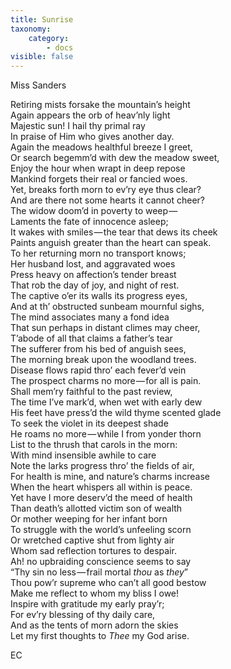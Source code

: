 ```yaml
---
title: Sunrise
taxonomy:
    category:
        - docs
visible: false
---
```


<div class="author">Miss Sanders</div>

Retiring mists forsake the mountain’s height  
Again appears the orb of heav’nly light  
Majestic sun! I hail thy primal ray  
In praise of Him who gives another day.  
Again the meadows healthful breeze I greet,  
Or search begemm’d with dew the meadow sweet,  
Enjoy the hour when wrapt in deep repose  
Mankind forgets their real or fancied woes.  
Yet, breaks forth morn to ev’ry eye thus clear?  
And are there not some hearts it cannot cheer?  
The widow doom’d in poverty to weep —   
Laments the fate of innocence asleep;  
It wakes with smiles — the tear that dews its cheek  
Paints anguish greater than the heart can speak.  
To her returning morn no transport knows;  
Her husband lost, and aggravated woes  
Press heavy on affection’s tender breast  
That rob the day of joy, and night of rest.  
The captive o’er its walls its progress eyes,  
And at th’ obstructed sunbeam mournful sighs,  
The mind associates many a fond idea  
That sun perhaps in distant climes may cheer,  
T’abode of all that claims a father’s tear  
The sufferer from his bed of anguish sees,  
The morning break upon the woodland trees.  
Disease flows rapid thro’ each fever’d vein  
The prospect charms no more — for all is pain.  
Shall mem’ry faithful to the past review,  
The time I’ve mark’d, when wet with early dew  
His feet have press’d the wild thyme scented glade  
To seek the violet in its deepest shade  
He roams no more — while I from yonder thorn  
List to the thrush that carols in the morn:  
With mind insensible awhile to care  
Note the larks progress thro’ the fields of air,  
For health is mine, and nature’s charms increase  
When the heart whispers all within is peace.  
Yet have I more deserv’d the meed of health  
Than death’s allotted victim son of wealth  
Or mother weeping for her infant born  
To struggle with the world’s unfeeling scorn  
Or wretched captive shut from lighty air  
Whom sad reflection tortures to despair.  
Ah! no upbraiding conscience seems to say  
“Thy sin no less — frail mortal *thou* as *they*”  
Thou pow’r supreme who can’t all good bestow  
Make me reflect to whom my bliss I owe!  
Inspire with gratitude my early pray’r;  
For ev’ry blessing of thy daily care,  
And as the tents of morn adorn the skies  
Let my first thoughts to *Thee* my God arise.  
  
EC